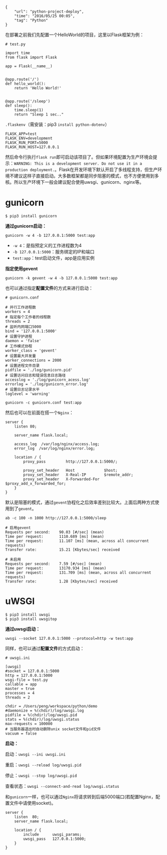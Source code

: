 ```
{
    "url": "python-project-deploy",
    "time": "2016/05/25 00:05",
    "tag": "Python"
}
```

在部署之前我们先配置一个HelloWorld的项目，这里以Flask框架为例：

```
# test.py

import time
from flask import Flask

app = Flask(__name__)


@app.route('/')
def hello_world():
    return 'Hello World!'


@app.route('/sleep')
def sleep():
    time.sleep(1)
    return "Sleep 1 sec.."
```

`.flaskenv`（需安装：pip3 `install python-dotenv`）

```
FLASK_APP=test
FLASK_ENV=development
FLASK_RUN_PORT=5000
FLASK_RUN_HOST=127.0.0.1
```

然后命令行执行`flask run`即可启动该项目了。但如果环境配置为生产环境会提示：`WARNING: This is a development server. Do not use it in a production deployment.`。Flask在开发环境下默认开启了多线程支持，但生产环境不建议这样子直接启动。大多数框架都是同步阻塞的模式，也不方便使用到多核。所以生产环境下一般会建议配合使用uwsgi、gunicorn、nginx等。


# gunicorn

```
$ pip3 install gunicorn
```

**通过gunicorn启动：**

`gunicorn -w 4 -b 127.0.0.1:5000 test:app`

- `-w 4`：是指预定义的工作进程数为4
- `-b 127.0.0.1:5000`：服务绑定的IP和端口
- `test:app`：test启动文件，app是应用实例

**指定使用gevent**

`gunicorn -k gevent -w 4 -b 127.0.0.1:5000 test:app`

也可以通过指定**配置文件**的方式来进行启动：

```
# gunicorn.conf

# 并行工作进程数
workers = 4
# 指定每个工作者的线程数
threads = 2
# 监听内网端口5000
bind = '127.0.0.1:5000'
# 设置守护进程
daemon = 'false'
# 工作模式协程
worker_class = 'gevent'
# 设置最大并发量
worker_connections = 2000
# 设置进程文件目录
pidfile = './log/gunicorn.pid'
# 设置访问日志和错误信息日志路径
accesslog = './log/gunicorn_acess.log'
errorlog = './log/gunicorn_error.log'
# 设置日志记录水平
loglevel = 'warning'
```

`gunicorn -c gunicorn.conf test:app`

然后也可以在前面在搭一个`Nginx`：

```
server {
    listen 80;

    server_name flask.local;

    access_log  /var/log/nginx/access.log;
    error_log  /var/log/nginx/error.log;

    location / {
        proxy_pass         http://127.0.0.1:5000/;

        proxy_set_header   Host             $host;
        proxy_set_header   X-Real-IP        $remote_addr;
        proxy_set_header   X-Forwarded-For  $proxy_add_x_forwarded_for;
    }
}
```

默认是阻塞的模式，通过`gevent`协程化之后效率差别比较大。上面后两种方式使用到了`gevent`。

```
ab -c 100 -n 1000 http://127.0.0.1:5000/sleep

# 启用gevent
Requests per second:    90.03 [#/sec] (mean)
Time per request:       1110.689 [ms] (mean)
Time per request:       11.107 [ms] (mean, across all concurrent requests)
Transfer rate:          15.21 [Kbytes/sec] received

# 未启用
Requests per second:    7.59 [#/sec] (mean)
Time per request:       13170.934 [ms] (mean)
Time per request:       131.709 [ms] (mean, across all concurrent requests)
Transfer rate:          1.28 [Kbytes/sec] received
```

# uWSGI

```
$ pip3 install uwsgi
$ pip3 install uwsgitop
```

**通过uwsgi启动：**

`uwsgi --socket 127.0.0.1:5000 --protocol=http -w test:app`

同样，也可以通过**配置文件**的方式启动：

```
# uwsgi.ini

[uwsgi]
#socket = 127.0.0.1:5000
http = 127.0.0.1:5000
wsgi-file = test.py
callable = app
master = true
processes = 4
threads = 2

chdir = /Users/peng/workspace/python/demo
#daemonize = %(chdir)/log/uwsgi.log
pidfile = %(chdir)/log/uwsgi.pid
stats = %(chdir)/log/uwsgi.status
max-requests = 100000
# 当服务器退出时自动删除unix socket文件和pid文件
vacuum = false
```

**启动：**

启动：`uwsgi --ini uwsgi.ini`

重启：`uwsgi --reload log/uwsgi.pid`

停止：`uwsgi --stop log/uwsgi.pid`

查看状态：`uwsgi --connect-and-read log/uwsgi.status`

和`gunicorn`一样，也可以通过`Nginx`将请求转到后端5000端口(若配置Nginx，配置文件中请使用socket)。

```
server {
    listen  80;
    server_name flask.local;

    location / {
        include      uwsgi_params;
        uwsgi_pass   127.0.0.1:5000;
    }
}
```